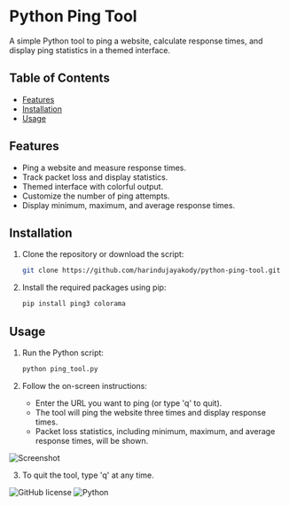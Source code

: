 # Python Ping Tool

A simple Python tool to ping a website, calculate response times, and display ping statistics in a themed interface.

## Table of Contents

- [Features](#features)
- [Installation](#installation)
- [Usage](#usage)

## Features

- Ping a website and measure response times.
- Track packet loss and display statistics.
- Themed interface with colorful output.
- Customize the number of ping attempts.
- Display minimum, maximum, and average response times.

## Installation

1. Clone the repository or download the script:
   ```sh
   git clone https://github.com/harindujayakody/python-ping-tool.git
   ```

2. Install the required packages using pip:
   ```sh
   pip install ping3 colorama
   ```

## Usage

1. Run the Python script:
   ```sh
   python ping_tool.py
   ```

2. Follow the on-screen instructions:
   - Enter the URL you want to ping (or type 'q' to quit).
   - The tool will ping the website three times and display response times.
   - Packet loss statistics, including minimum, maximum, and average response times, will be shown.

![Screenshot](![image](https://github.com/harindujayakody/python-ping-tool/assets/9878813/6db8d23a-a456-479a-b583-451871117a0f)
)

3. To quit the tool, type 'q' at any time.

![GitHub license](https://img.shields.io/badge/license-MIT-blue.svg) ![Python](https://img.shields.io/badge/Python-3.6%2B-blue.svg)

